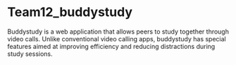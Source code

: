 # Team12_buddystudy

Buddystudy is a web application that allows peers to study together through video calls.
Unlike conventional video calling apps, buddystudy has special features aimed at improving efficiency and reducing distractions during study sessions.